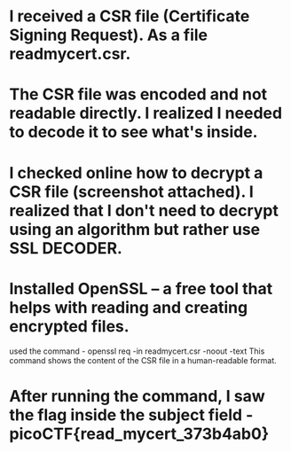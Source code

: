 # I received a CSR file (Certificate Signing Request). As a file readmycert.csr. 

# The CSR file was encoded and not readable directly.  I realized I needed to decode it                          to see what's inside.

# I checked online how to decrypt a CSR file (screenshot attached). I realized that I don't need to decrypt using an algorithm but rather use SSL DECODER.

# Installed OpenSSL – a free tool that helps with reading and creating encrypted files.
  used the command - openssl req -in readmycert.csr -noout -text
  This command shows the content of the CSR file in a human-readable format.

# After running the command, I saw the flag inside the subject field - picoCTF{read_mycert_373b4ab0}

  




